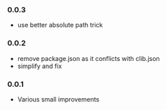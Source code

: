 ### 0.0.3

* use better absolute path trick

### 0.0.2

* remove package.json as it conflicts with clib.json
* simplify and fix

### 0.0.1

* Various small improvements
